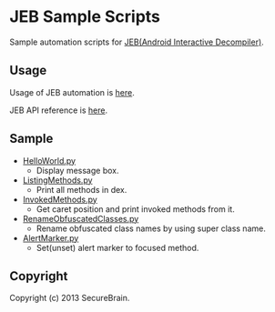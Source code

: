 # JEB Sample Scripts
Sample automation scripts for [JEB(Android Interactive Decompiler)](http://www.android-decompiler.com/index.php).

## Usage
Usage of JEB automation is [here](http://www.android-decompiler.com/manual.php#automation).

JEB API reference is [here](http://www.android-decompiler.com/apidoc/).

## Sample
- [HelloWorld.py](HelloWorld.py)
    - Display message box.
- [ListingMethods.py](ListingMethods.py)
    - Print all methods in dex.
- [InvokedMethods.py](InvokedMethods.py)
    - Get caret position and print invoked methods from it.
- [RenameObfuscatedClasses.py](RenameObfuscatedClasses.py)
    - Rename obfuscated class names by using super class name. 
- [AlertMarker.py](AlertMarker.py)
    - Set(unset) alert marker to focused method.


## Copyright
Copyright (c) 2013 SecureBrain.
